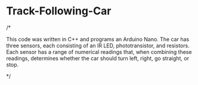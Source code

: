 # Track-Following-Car
/*

This code was written in C++ and programs an Arduino Nano. 
The car has three sensors, each consisting of an IR LED, phototransistor, and resistors.
Each sensor has a range of numerical readings that, when combining these readings,
determines whether the car should turn left, right, go straight, or stop. 

*/ 
